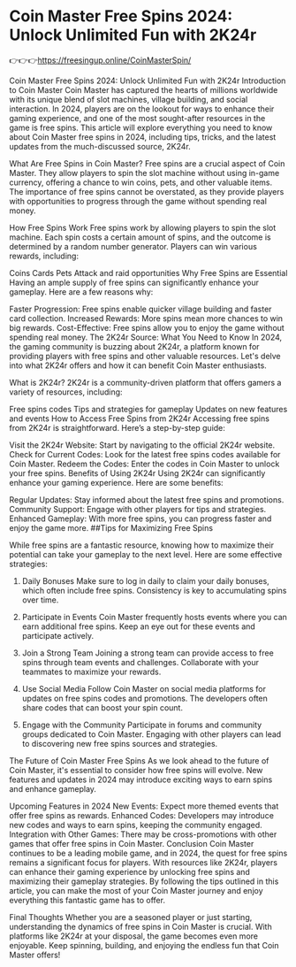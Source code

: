 # Coin Master Free Spins 2024: Unlock Unlimited Fun with 2K24r


👉👉👉https://freesingup.online/CoinMasterSpin/


Coin Master Free Spins 2024: Unlock Unlimited Fun with 2K24r
Introduction to Coin Master
Coin Master has captured the hearts of millions worldwide with its unique blend of slot machines, village building, and social interaction. In 2024, players are on the lookout for ways to enhance their gaming experience, and one of the most sought-after resources in the game is free spins. This article will explore everything you need to know about Coin Master free spins in 2024, including tips, tricks, and the latest updates from the much-discussed source, 2K24r.

What Are Free Spins in Coin Master?
Free spins are a crucial aspect of Coin Master. They allow players to spin the slot machine without using in-game currency, offering a chance to win coins, pets, and other valuable items. The importance of free spins cannot be overstated, as they provide players with opportunities to progress through the game without spending real money.

How Free Spins Work
Free spins work by allowing players to spin the slot machine. Each spin costs a certain amount of spins, and the outcome is determined by a random number generator. Players can win various rewards, including:

Coins
Cards
Pets
Attack and raid opportunities
Why Free Spins are Essential
Having an ample supply of free spins can significantly enhance your gameplay. Here are a few reasons why:

Faster Progression: Free spins enable quicker village building and faster card collection.
Increased Rewards: More spins mean more chances to win big rewards.
Cost-Effective: Free spins allow you to enjoy the game without spending real money.
The 2K24r Source: What You Need to Know
In 2024, the gaming community is buzzing about 2K24r, a platform known for providing players with free spins and other valuable resources. Let's delve into what 2K24r offers and how it can benefit Coin Master enthusiasts.

What is 2K24r?
2K24r is a community-driven platform that offers gamers a variety of resources, including:

Free spins codes
Tips and strategies for gameplay
Updates on new features and events
How to Access Free Spins from 2K24r
Accessing free spins from 2K24r is straightforward. Here’s a step-by-step guide:

Visit the 2K24r Website: Start by navigating to the official 2K24r website.
Check for Current Codes: Look for the latest free spins codes available for Coin Master.
Redeem the Codes: Enter the codes in Coin Master to unlock your free spins.
Benefits of Using 2K24r
Using 2K24r can significantly enhance your gaming experience. Here are some benefits:

Regular Updates: Stay informed about the latest free spins and promotions.
Community Support: Engage with other players for tips and strategies.
Enhanced Gameplay: With more free spins, you can progress faster and enjoy the game more.
##Tips for Maximizing Free Spins

While free spins are a fantastic resource, knowing how to maximize their potential can take your gameplay to the next level. Here are some effective strategies:

1. Daily Bonuses
Make sure to log in daily to claim your daily bonuses, which often include free spins. Consistency is key to accumulating spins over time.

2. Participate in Events
Coin Master frequently hosts events where you can earn additional free spins. Keep an eye out for these events and participate actively.

3. Join a Strong Team
Joining a strong team can provide access to free spins through team events and challenges. Collaborate with your teammates to maximize your rewards.

4. Use Social Media
Follow Coin Master on social media platforms for updates on free spins codes and promotions. The developers often share codes that can boost your spin count.

5. Engage with the Community
Participate in forums and community groups dedicated to Coin Master. Engaging with other players can lead to discovering new free spins sources and strategies.

The Future of Coin Master Free Spins
As we look ahead to the future of Coin Master, it's essential to consider how free spins will evolve. New features and updates in 2024 may introduce exciting ways to earn spins and enhance gameplay.

Upcoming Features in 2024
New Events: Expect more themed events that offer free spins as rewards.
Enhanced Codes: Developers may introduce new codes and ways to earn spins, keeping the community engaged.
Integration with Other Games: There may be cross-promotions with other games that offer free spins in Coin Master.
Conclusion
Coin Master continues to be a leading mobile game, and in 2024, the quest for free spins remains a significant focus for players. With resources like 2K24r, players can enhance their gaming experience by unlocking free spins and maximizing their gameplay strategies. By following the tips outlined in this article, you can make the most of your Coin Master journey and enjoy everything this fantastic game has to offer.

Final Thoughts
Whether you are a seasoned player or just starting, understanding the dynamics of free spins in Coin Master is crucial. With platforms like 2K24r at your disposal, the game becomes even more enjoyable. Keep spinning, building, and enjoying the endless fun that Coin Master offers!
